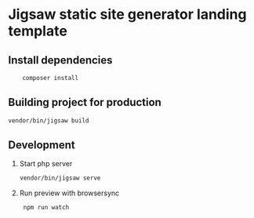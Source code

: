 # Jigsaw static site generator landing template

## Install dependencies
```bash
    composer install
```

## Building project for production
```bash
vendor/bin/jigsaw build  
```

## Development
1. Start php server 
   ```bash
   vendor/bin/jigsaw serve
   ```
2. Run preview with browsersync
   ```bash
    npm run watch
   ```